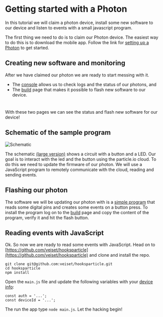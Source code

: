 # Getting started with a Photon

In this tutorial we will claim a photon device, install some new software to our device and listen to
events with a small javascript program.

The first thing we need to do is to claim our Photon device. The easiest way to do this is to download the mobile app.
Follow the link for [setting up a Photon](https://docs.particle.io/guide/getting-started/start/photon/) to get started.

## Creating new software and monitoring
After we have claimed our photon we are ready to start messing with it.

* The [console](https://console.particle.io/devices) allows us to check logs and the status of our photons, and
* The [build](https://build.particle.io/) page that makes it possible to flash new software to our device.
#

With these two pages we can see the status and flash new software for our device!

## Schematic of the sample program

![Schematic](static/img/gadget/photon_button_led_bb.png)

The schematic [(large version)](static/img/gadget/photon_button_led_bb.png) shows a circuit with a button and a LED.
Our goal is to interact with the led and the button using the particle.io cloud. To do this we need to update the firmware
of our photon. We will use a JavaScript program to remotely communicate with the cloud, reading and sending events.

## Flashing our photon
The software we will be updating our photon with is a [simple program](https://github.com/veiset/hooksparticle/blob/master/build.particle.c)
that reads some digital pins and creates some events on a button press. To install the program log on to the [build](https://build.particle.io/) page
and copy the content of the program, verify it and hit the flash button.

## Reading events with JavaScript

Ok. So now we are ready to read some events with JavaScript. Head on to [https://github.com/veiset/hooksparticle](https://github.com/veiset/hooksparticle)
and clone and install the repo.

```
git clone git@github.com:veiset/hooksparticle.git
cd hooksparticle
npm install
```


Open the `main.js` file and update the following variables with your [device info](https://build.particle.io/):

```
const auth = '...';
const deviceId = '...';
```

The run the app type `node main.js`. Let the hacking begin!